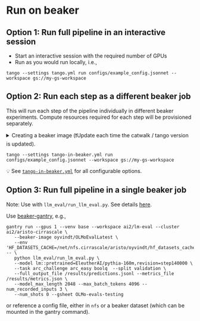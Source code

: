 
# Run on beaker

## Option 1: Run full pipeline in an interactive session

* Start an interactive session with the required number of GPUs
* Run as you would run locally, i.e., 

```commandline
tango --settings tango.yml run configs/example_config.jsonnet --workspace gs://my-gs-workspace
```

## Option 2: Run each step as a different beaker job

This will run each step of the pipeline individually in different beaker experiments. Compute resources required for each step will be provisioned separately.

<details>
    <summary>Creating a beaker image (❗Update each time the catwalk / tango version is updated).</summary>

This is done so that each individual step does not need to install catwalk and tango, and other libraries, which can be slow.

[Reference](https://beaker-docs.apps.allenai.org/interactive/images.html#building-custom-images)

```commandline
beaker session create --gpus 1 --image beaker://ai2/cuda11.5-cudnn8-dev-ubuntu20.04 --bare --save-image
conda create -n eval-env python=3.10
conda activate eval-env
pip install -e '.[dev]'
exit
beaker image rename <image-id> llm_eval_image
```
</details>

```commandline
tango --settings tango-in-beaker.yml run configs/example_config.jsonnet --workspace gs://my-gs-workspace
```

💡 See [`tango-in-beaker.yml`](tango-in-beaker.yml) for all configurable options.

## Option 3: Run full pipeline in a single beaker job

Note: Use with `llm_eval/run_llm_eval.py`. See details [here](ADVANCED.md#run-without-tango).

Use [beaker-gantry](https://github.com/allenai/beaker-gantry), e.g.,

```commandline
gantry run --gpus 1 --venv base --workspace ai2/lm-eval --cluster ai2/aristo-cirrascale \
   --beaker-image oyvindt/OLMoEvalLatest \
   --env 'HF_DATASETS_CACHE=/net/nfs.cirrascale/aristo/oyvindt/hf_datasets_cache' -- \
   python llm_eval/run_lm_eval.py \
   --model lm::pretrained=EleutherAI/pythia-160m,revision=step140000 \
   --task arc_challenge arc_easy boolq  --split validation \
   --full_output_file /results/predictions.jsonl --metrics_file /results/metrics.json \
   --model_max_length 2048 --max_batch_tokens 4096 --num_recorded_inputs 3 \
   --num_shots 0 --gsheet OLMo-evals-testing
```
or reference a config file, either in `nfs` or a beaker dataset (which can be mounted
in the gantry command).

